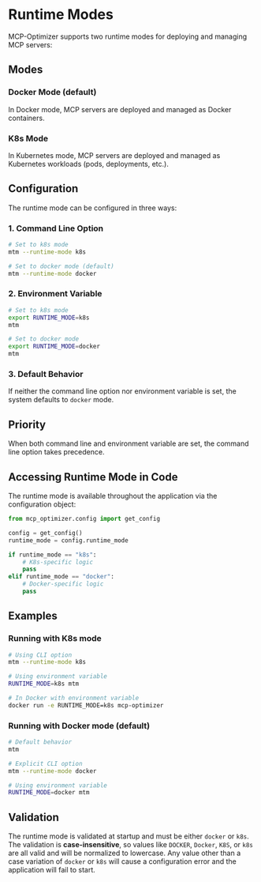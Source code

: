 # Runtime Modes

MCP-Optimizer supports two runtime modes for deploying and managing MCP servers:

## Modes

### Docker Mode (default)
In Docker mode, MCP servers are deployed and managed as Docker containers.

### K8s Mode
In Kubernetes mode, MCP servers are deployed and managed as Kubernetes workloads (pods, deployments, etc.).

## Configuration

The runtime mode can be configured in three ways:

### 1. Command Line Option
```bash
# Set to k8s mode
mtm --runtime-mode k8s

# Set to docker mode (default)
mtm --runtime-mode docker
```

### 2. Environment Variable
```bash
# Set to k8s mode
export RUNTIME_MODE=k8s
mtm

# Set to docker mode
export RUNTIME_MODE=docker
mtm
```

### 3. Default Behavior
If neither the command line option nor environment variable is set, the system defaults to `docker` mode.

## Priority
When both command line and environment variable are set, the command line option takes precedence.

## Accessing Runtime Mode in Code

The runtime mode is available throughout the application via the configuration object:

```python
from mcp_optimizer.config import get_config

config = get_config()
runtime_mode = config.runtime_mode

if runtime_mode == "k8s":
    # K8s-specific logic
    pass
elif runtime_mode == "docker":
    # Docker-specific logic
    pass
```

## Examples

### Running with K8s mode
```bash
# Using CLI option
mtm --runtime-mode k8s

# Using environment variable
RUNTIME_MODE=k8s mtm

# In Docker with environment variable
docker run -e RUNTIME_MODE=k8s mcp-optimizer
```

### Running with Docker mode (default)
```bash
# Default behavior
mtm

# Explicit CLI option
mtm --runtime-mode docker

# Using environment variable
RUNTIME_MODE=docker mtm
```

## Validation

The runtime mode is validated at startup and must be either `docker` or `k8s`. The validation is **case-insensitive**, so values like `DOCKER`, `Docker`, `K8S`, or `k8s` are all valid and will be normalized to lowercase. Any value other than a case variation of `docker` or `k8s` will cause a configuration error and the application will fail to start.

